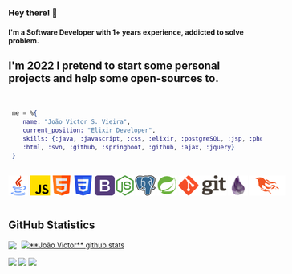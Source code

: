 ### Hey there! 👋

#### I'm a Software Developer with 1+ years experience, addicted to solve problem.

 <h2 text-align="center">I'm 2022 I pretend to start some personal projects and help some open-sources to.</h2>    

<br>

<div style="max-width:800px;">

```elixir
 me = %{
    name: "João Victor S. Vieira",
    current_position: "Elixir Developer",
    skills: {:java, :javascript, :css, :elixir, :postgreSQL, :jsp, :phoenix, :bootstrap,
    :html, :svn, :github, :springboot, :github, :ajax, :jquery}
 }

```

</div>

<br>
<div style="display:flex; flex-direction:row;">
<img height="40" src="images/java.png">
<img style="margin-left:3px;" height="40" src="images/javascript.png">
<img style="margin-left:3px;" height="40" src="images/html.png">
<img style="margin-left:3px;" height="40" src="./images/css.png">
<img style="margin-left:3px;" height="40" src="./images/bootstrap.png">
<img style="margin-left:3px;" height="40" src="./images/nodejs.png">
<img style="margin-left:3px;" height="40" src="./images/postgresql.png">
<img style="margin-left:3px;" height="40" src="./images/spring-boot.png">
<img style="margin-left:3px;" height="40" src="./images/git.png">
<img style="margin-left:3px;" height="40" src="./images/elixir.png">
<img style="margin-left:3px;" height="40" src="./images/phoenix.png">
</div>
<br>

## **GitHub Statistics**

<div style="display:flex; flex-direction:row; margin-top:15px;">
<a href="https://github.com/jovi47">
  <img align="center" src="https://github-readme-stats.vercel.app/api/top-langs/?username=jovi47&theme=dracula&hide_langs_below=1" />
</a>

<a style="margin-left: 10px;" href="https://github.com/jovi47">
 <img align="center" src="https://github-readme-stats.vercel.app/api?username=jovi47&show_icons=true&theme=dracula&line_height=27" alt="**João Victor** github stats"/>
</a>
</div>
<br>
<div>
  <a href="https://instagram.com/joaov_47" target="_blank"><img src="https://img.shields.io/badge/-Instagram-%23E4405F?style=for-the-badge&logo=instagram&logoColor=white" target="_blank"></a>
  <a href = "mailto:jovi47profissional@gmai.com"><img src="https://img.shields.io/badge/Gmail-D14836?style=for-the-badge&logo=gmail&logoColor=white" target="_blank"></a>
  <a href="https://www.linkedin.com/in/jovi47" target="_blank"><img src="https://img.shields.io/badge/-LinkedIn-%230077B5?style=for-the-badge&logo=linkedin&logoColor=white" target="_blank"></a>   
</div>
